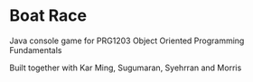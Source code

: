 # Boat Race

Java console game for PRG1203 Object Oriented Programming Fundamentals

Built together with Kar Ming, Sugumaran, Syehrran and Morris
